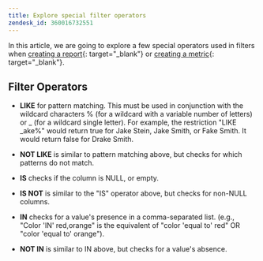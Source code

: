 ```yaml
---
title: Explore special filter operators
zendesk_id: 360016732551
---
```


In this article, we are going to explore a few special operators used in filters when [creating a report](../../tutorials/using-visual-report-builder.md){: target="_blank"} or [creating a metric](../../data-user/reports/ess-manage-data-metrics.md){: target="_blank"}.

## Filter Operators

* **LIKE** for pattern matching.  This must be used in conjunction with the wildcard characters % (for a wildcard with a variable number of letters) or \_ (for a wildcard single letter).  For example, the restriction "LIKE \_ake%" would return true for Jake Stein, Jake Smith, or Fake Smith.  It would return false for Drake Smith.

* **NOT LIKE** is similar to pattern matching above, but checks for which patterns do not match.

* **IS** checks if the column is NULL, or empty.

* **IS NOT** is similar to the "IS" operator above, but checks for non-NULL columns.

* **IN** checks for a value's presence in a comma-separated list. (e.g., "Color 'IN' red,orange" is the equivalent of "color 'equal to' red" OR "color 'equal to' orange").

* **NOT IN** is similar to IN above, but checks for a value's absence.
